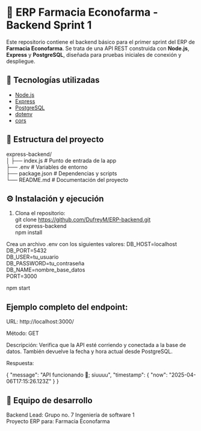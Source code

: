 # 💊 ERP Farmacia Econofarma - Backend Sprint 1

Este repositorio contiene el backend básico para el primer sprint del ERP de **Farmacia Econofarma**. Se trata de una API REST construida con **Node.js**, **Express** y **PostgreSQL**, diseñada para pruebas iniciales de conexión y despliegue.

## 🚀 Tecnologías utilizadas

- [Node.js](https://nodejs.org/)
- [Express](https://expressjs.com/)
- [PostgreSQL](https://www.postgresql.org/)
- [dotenv](https://www.npmjs.com/package/dotenv)
- [cors](https://www.npmjs.com/package/cors)

## 📁 Estructura del proyecto

express-backend/  
 │ ├── index.js # Punto de entrada de la app   
 ├── .env # Variables de entorno  
 ├── package.json # Dependencias y scripts  
 └── README.md # Documentación del proyecto  

## ⚙️ Instalación y ejecución

1. Clona el repositorio:  
git clone https://github.com/DufreyM/ERP-backend.git  
cd express-backend  
npm install  

Crea un archivo .env con los siguientes valores:
DB_HOST=localhost  
DB_PORT=5432  
DB_USER=tu_usuario  
DB_PASSWORD=tu_contraseña  
DB_NAME=nombre_base_datos  
PORT=3000    
  
npm start  

## Ejemplo completo del endpoint:
URL: http://localhost:3000/

Método: GET

Descripción: Verifica que la API esté corriendo y conectada a la base de datos. También devuelve la fecha y hora actual desde PostgreSQL.

Respuesta: 

  {
    "message": "API funcionando 🎉; siuuuu",
    "timestamp": {
      "now": "2025-04-06T17:15:26.123Z"
    }
  }

## 👥 Equipo de desarrollo
Backend Lead: Grupo no. 7 Ingeniería de software 1  
Proyecto ERP para: Farmacia Econofarma  